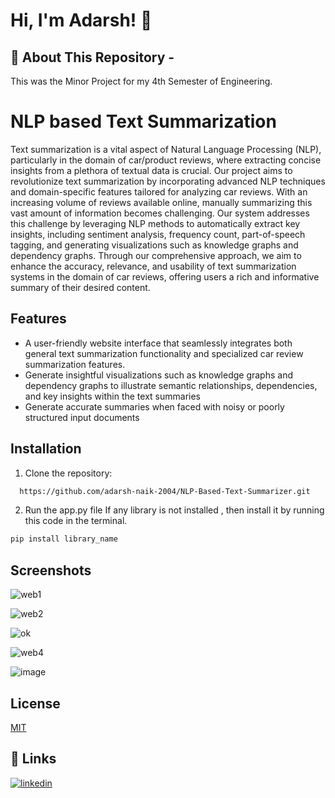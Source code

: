 
# Hi, I'm Adarsh! 👋


## 🚀 About This Repository - 
This was the Minor Project for my 4th Semester of Engineering.
# NLP based Text Summarization

Text summarization is a vital aspect of Natural Language Processing (NLP), particularly in the domain of car/product reviews, where extracting concise insights from a plethora of textual data is crucial. Our project aims to revolutionize text summarization by incorporating advanced NLP techniques and domain-specific features tailored for analyzing car reviews. With an increasing volume of reviews available online, manually summarizing this vast amount of information becomes challenging. Our system addresses this challenge by leveraging NLP methods to automatically extract key insights, including sentiment analysis, frequency count, part-of-speech tagging, and generating visualizations such as knowledge graphs and dependency graphs. Through our comprehensive approach, we aim to enhance the accuracy, relevance, and usability of text summarization systems in the domain of car reviews, offering users a rich and informative summary of their desired content.


## Features

- A user-friendly website interface that seamlessly integrates both general text summarization functionality and specialized car review summarization features.
- Generate insightful visualizations such as knowledge graphs and dependency graphs to illustrate semantic relationships, dependencies, and key insights within the text summaries
- Generate accurate summaries when faced with noisy or poorly structured input documents


## Installation

1. Clone the repository:

```bash
  https://github.com/adarsh-naik-2004/NLP-Based-Text-Summarizer.git
```

2. Run the app.py file
If any library is not installed , then install it by running this code in the terminal.
```bash
pip install library_name
```
## Screenshots

![web1](https://github.com/adarsh-naik-2004/NLP-Based-Text-Summarizer/assets/130145440/9f3407f8-3a4e-4746-94b1-b6a27471a907)


![web2](https://github.com/adarsh-naik-2004/NLP-Based-Text-Summarizer/assets/130145440/4d70140c-1f0c-4677-a14b-36c4c4a24cf4)


![ok](https://github.com/adarsh-naik-2004/NLP-Based-Text-Summarizer/assets/130145440/d3ea3136-8fa3-4bc0-a07a-8eb6355bd54e)


![web4](https://github.com/adarsh-naik-2004/NLP-Based-Text-Summarizer/assets/130145440/9a73d79c-13cf-4eb6-bb80-de13e1bda7a3)


![image](https://github.com/adarsh-naik-2004/NLP-Based-Text-Summarizer/assets/130145440/a7df0f82-4e99-4a9b-99b5-82a0e1f6e788)


## License

[MIT](https://github.com/adarsh-naik-2004/NLP-Based-Text-Summarizer/blob/main/LICENSE)


## 🔗 Links
[![linkedin](https://img.shields.io/badge/linkedin-0A66C2?style=for-the-badge&logo=linkedin&logoColor=white)](https://www.linkedin.com/in/adarsh-manjunath-naik-a2004m/)

